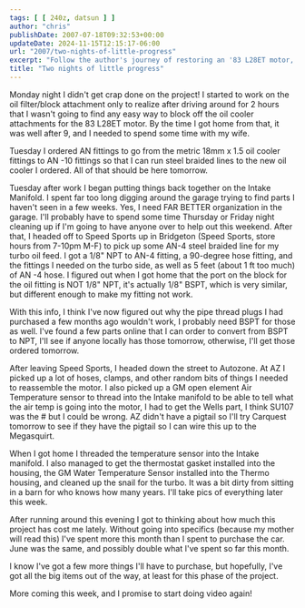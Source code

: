 ```yaml
---
tags: [ [ 240z, datsun ] ]
author: "chris"
publishDate: 2007-07-18T09:32:53+00:00
updateDate: 2024-11-15T12:15:17-06:00
url: "2007/two-nights-of-little-progress"
excerpt: "Follow the author's journey of restoring an '83 L28ET motor, from dealing with oil cooler attachments to managing garage organization and cost conside..."
title: "Two nights of little progress"
---
```


Monday night I didn't get crap done on the project! I started to work on the oil filter/block attachment only to realize after driving around for 2 hours that I wasn't going to find any easy way to block off the oil cooler attachments for the 83 L28ET motor. By the time I got home from that, it was well after 9, and I needed to spend some time with my wife.

Tuesday I ordered AN fittings to go from the metric 18mm x 1.5 oil cooler fittings to AN -10 fittings so that I can run steel braided lines to the new oil cooler I ordered. All of that should be here tomorrow.

Tuesday after work I began putting things back together on the Intake Manifold. I spent far too long digging around the garage trying to find parts I haven't seen in a few weeks. Yes, I need FAR BETTER organization in the garage. I'll probably have to spend some time Thursday or Friday night cleaning up if I'm going to have anyone over to help out this weekend. After that, I headed off to Speed Sports up in Bridgeton (Speed Sports, store hours from 7-10pm M-F) to pick up some AN-4 steel braided line for my turbo oil feed. I got a 1/8" NPT to AN-4 fitting, a 90-degree hose fitting, and the fittings I needed on the turbo side, as well as 5 feet (about 1 ft too much) of AN -4 hose. I figured out when I got home that the port on the block for the oil fitting is NOT 1/8" NPT, it's actually 1/8" BSPT, which is very similar, but different enough to make my fitting not work.

With this info, I think I've now figured out why the pipe thread plugs I had purchased a few months ago wouldn't work, I probably need BSPT for those as well. I've found a few parts online that I can order to convert from BSPT to NPT, I'll see if anyone locally has those tomorrow, otherwise, I'll get those ordered tomorrow.

After leaving Speed Sports, I headed down the street to Autozone. At AZ I picked up a lot of hoses, clamps, and other random bits of things I needed to reassemble the motor. I also picked up a GM open element Air Temperature sensor to thread into the Intake manifold to be able to tell what the air temp is going into the motor, I had to get the Wells part, I think SU107 was the # but I could be wrong. AZ didn't have a pigtail so I'll try Carquest tomorrow to see if they have the pigtail so I can wire this up to the Megasquirt.

When I got home I threaded the temperature sensor into the Intake manifold. I also managed to get the thermostat gasket installed into the housing, the GM Water Temperature Sensor installed into the Thermo housing, and cleaned up the snail for the turbo. It was a bit dirty from sitting in a barn for who knows how many years. I'll take pics of everything later this week.

After running around this evening I got to thinking about how much this project has cost me lately. Without going into specifics (because my mother will read this) I've spent more this month than I spent to purchase the car. June was the same, and possibly double what I've spent so far this month.

I know I've got a few more things I'll have to purchase, but hopefully, I've got all the big items out of the way, at least for this phase of the project.

More coming this week, and I promise to start doing video again!
